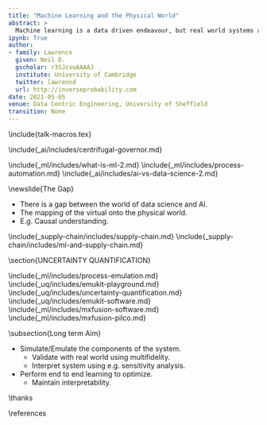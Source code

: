 ```yaml
---
title: "Machine Learning and the Physical World"
abstract: >
  Machine learning is a data driven endeavour, but real world systems are physical and mechanistic. In this talk we will review approaches to integrating machine learning with real world systems. Our focus will be on emulation (otherwise known as surrogate modeling). 
ipynb: True
author:
- family: Lawrence
  given: Neil D.
  gscholar: r3SJcvoAAAAJ
  institute: University of Cambridge
  twitter: lawrennd
  url: http://inverseprobability.com
date: 2021-05-05
venue: Data Centric Engineering, University of Sheffield
transition: None
---
```


\include{talk-macros.tex}

\include{_ai/includes/centrifugal-governor.md}

\include{_ml/includes/what-is-ml-2.md}
\include{_ml/includes/process-automation.md}
\include{_ai/includes/ai-vs-data-science-2.md}

\newslide{The Gap}

* There is a gap between the world of data science and AI.
* The mapping of the virtual onto the physical world.
* E.g. Causal understanding. 

\include{_supply-chain/includes/supply-chain.md}
\include{_supply-chain/includes/ml-and-supply-chain.md}
<!--include{_ml/includes/or-control-econometrics-statistics-ml.md}-->

\section{UNCERTAINTY QUANTIFICATION}

\include{_ml/includes/process-emulation.md}
\include{_uq/includes/emukit-playground.md}
\include{_uq/includes/uncertainty-quantification.md}
\include{_uq/includes/emukit-software.md}
\include{_ml/includes/mxfusion-software.md}
\include{_ml/includes/mxfusion-pilco.md}

\subsection{Long term Aim}

* Simulate/Emulate the components of the system.
    * Validate with real world using multifidelity.
	* Interpret system using e.g. sensitivity analysis.
* Perform end to end learning to optimize.
    * Maintain interpretability.


\thanks

\references







